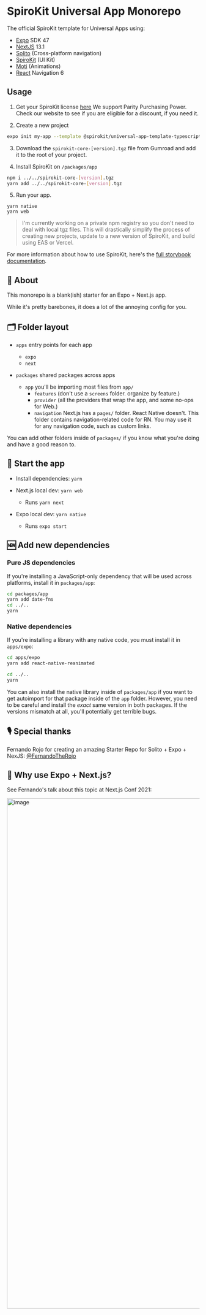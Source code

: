 # SpiroKit Universal App Monorepo

The official SpiroKit template for Universal Apps using:

- [Expo](https://expo.dev) SDK 47
- [NextJS](https://nextjs.org/) 13.1
- [Solito](https://solito.dev/) (Cross-platform navigation)
- [SpiroKit](https://spirokit.com) (UI Kit)
- [Moti](https://moti.fyi/) (Animations)
- [React](https://reactnavigation.org/) Navigation 6

## Usage

1. Get your SpiroKit license [here](https://spirokit.com)
   We support Parity Purchasing Power. Check our website to see if you are eligible for a discount, if you need it.

2. Create a new project

```sh
expo init my-app --template @spirokit/universal-app-template-typescript
```

3. Download the `spirokit-core-[version].tgz` file from Gumroad and add it to the root of your project.

4. Install SpiroKit on `/packages/app`

```sh
npm i ../../spirokit-core-[version].tgz
yarn add ../../spirokit-core-[version].tgz
```

5. Run your app.

```
yarn native
yarn web
```

> I'm currently working on a private npm registry so you don't need to deal with local tgz files. This will drastically simplify the process of creating new projects, update to a new version of SpiroKit, and build using EAS or Vercel.

For more information about how to use SpiroKit, here's the [full storybook documentation](https://docs.spirokit.com).

## 🔦 About

This monorepo is a blank(ish) starter for an Expo + Next.js app.

While it's pretty barebones, it does a lot of the annoying config for you.

## 🗂 Folder layout

- `apps` entry points for each app

  - `expo`
  - `next`

- `packages` shared packages across apps
  - `app` you'll be importing most files from `app/`
    - `features` (don't use a `screens` folder. organize by feature.)
    - `provider` (all the providers that wrap the app, and some no-ops for Web.)
    - `navigation` Next.js has a `pages/` folder. React Native doesn't. This folder contains navigation-related code for RN. You may use it for any navigation code, such as custom links.

You can add other folders inside of `packages/` if you know what you're doing and have a good reason to.

## 🏁 Start the app

- Install dependencies: `yarn`

- Next.js local dev: `yarn web`
  - Runs `yarn next`
- Expo local dev: `yarn native`
  - Runs `expo start`

## 🆕 Add new dependencies

### Pure JS dependencies

If you're installing a JavaScript-only dependency that will be used across platforms, install it in `packages/app`:

```sh
cd packages/app
yarn add date-fns
cd ../..
yarn
```

### Native dependencies

If you're installing a library with any native code, you must install it in `apps/expo`:

```sh
cd apps/expo
yarn add react-native-reanimated

cd ../..
yarn
```

You can also install the native library inside of `packages/app` if you want to get autoimport for that package inside of the `app` folder. However, you need to be careful and install the _exact_ same version in both packages. If the versions mismatch at all, you'll potentially get terrible bugs.

## 🎙 Special thanks

Fernando Rojo for creating an amazing Starter Repo for Solito + Expo + NexJS:
[@FernandoTheRojo](https://twitter.com/fernandotherojo)

## 🧐 Why use Expo + Next.js?

See Fernando's talk about this topic at Next.js Conf 2021:

<a href="https://www.youtube.com/watch?v=0lnbdRweJtA"><img width="1332" alt="image" src="https://user-images.githubusercontent.com/13172299/157299915-b633e083-f271-48c6-a262-7b7eef765be5.png">
</a>
